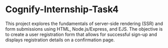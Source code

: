 # Cognify-Internship-Task4
This project explores the fundamentals of server-side rendering (SSR) and form submissions using HTML, Node.js/Express, and EJS. The objective is to create a user registration form that allows for successful sign-up and displays registration details on a confirmation page.
